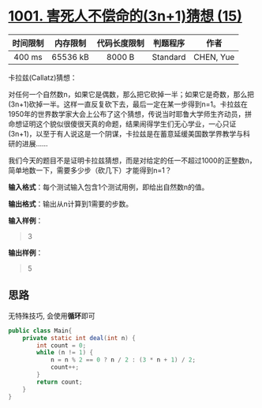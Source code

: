 # [1001. 害死人不偿命的(3n+1)猜想 (15)][title]
| 时间限制 | 内存限制 | 代码长度限制 | 判题程序 |   作者   |
|:-------:|:-------:|:----------:|:-------:|:-------:|
|  400 ms | 65536 kB|   8000 B   | Standard|CHEN, Yue|

卡拉兹(Callatz)猜想：

对任何一个自然数n，如果它是偶数，那么把它砍掉一半；如果它是奇数，那么把(3n+1)砍掉一半。这样一直反复砍下去，最后一定在某一步得到n=1。卡拉兹在1950年的世界数学家大会上公布了这个猜想，传说当时耶鲁大学师生齐动员，拼命想证明这个貌似很傻很天真的命题，结果闹得学生们无心学业，一心只证(3n+1)，以至于有人说这是一个阴谋，卡拉兹是在蓄意延缓美国数学界教学与科研的进展……

我们今天的题目不是证明卡拉兹猜想，而是对给定的任一不超过1000的正整数n，简单地数一下，需要多少步（砍几下）才能得到n=1？

**输入格式**：每个测试输入包含1个测试用例，即给出自然数n的值。

**输出格式**：输出从n计算到1需要的步数。

**输入样例**：
> 3

**输出样例**：
> 5


## 思路
无特殊技巧, 会使用**循环**即可
```java
public class Main{
    private static int deal(int n) {
        int count = 0;
        while (n != 1) {
            n = n % 2 == 0 ? n / 2 : (3 * n + 1) / 2;
            count++;
        }
        return count;
    }
}
```

[title]: https://www.patest.cn/contests/pat-b-practise/1001
